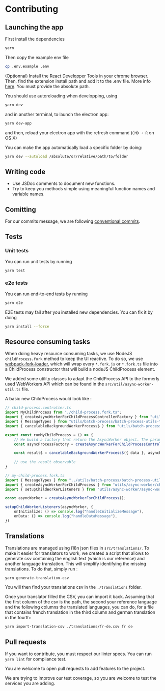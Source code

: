 # Contributing

## Launching the app

First install the dependencies

```bash
yarn
```

Then copy the example env file

```bash
cp .env.example .env
```

(Optionnal) Install the React Developper Tools in your chrome browser. Then, find the extension install path and add it to the .env file. More info [here](https://electronjs.org/docs/tutorial/devtools-extension). You must provide the absolute path.


You should use autoreloading when developping, using

```bash
yarn dev
```

and in another terminal, to launch the electron app:

```bash
yarn dev-app
```

and then, reload your electron app with the refresh command (`CMD + R` on OS X)

You can make the app automatically load a specific folder by doing:

```bash
yarn dev --autoload /absolute/or/relative/path/to/folder
```


## Writing code

- Use JSDoc comments to document new functions.
- Try to keep you methods simple using meaningful function names and variable names. 

## Comitting

For our commits message, we are following [conventional commits](https://www.conventionalcommits.org).

## Tests

### Unit tests

You can run unit tests by running

```bash
yarn test
```

### e2e tests

You can run end-to-end tests by running

```bash
yarn e2e
```

E2E tests may fail after you installed new dependencies. You can fix it by doing

```bash
yarn install --force
```

## Resource consuming tasks

When doing heavy resource consuming tasks, we use NodeJS `childProcess.fork` method to keep the UI reactive. To do so,
we use [webpack-fork-loader](https://www.npmjs.com/package/webpack-fork-loader), which will wrap every `*.fork.js` or
`*.fork.ts` file into a ChildProcess constructor that will build a nodeJS ChildProcess element.

We added some utility classes to adapt the ChildProcess API to the formerly used WebWorkers API which can be found in
the `src/util/async-worker-util.ts` file.

A basic new ChildProcess would look like :

```typescript
// child-process.controller.ts
import MyChildProcess from "./child-process.fork.ts";
import { createAsyncWorkerForChildProcessControllerFactory } from "utils/async-worker/child-process";
import { MessageTypes } from "utils/batch-process/batch-process-utils-types";
import { cancelableBackgroundWorkerProcess$ } from "utils/batch-process/batch-process-utils";

export const runMyChildProcess = () => {
    // We build a factory that return the AsyncWorker object. The parameter is the child process file name
    const asyncProcessFactory = createAsyncWorkerForChildProcessControllerFactory("my-child-process.fork");

    const result$ = cancelableBackgroundWorkerProcess$({ data }, asyncProcessFactory);
    
    // use the result observable
}
```

```typescript
// my-child-process.fork.ts
import { MessageTypes } from "../utils/batch-process/batch-process-utils-types";
import { createAsyncWorkerForChildProcess } from "utils/async-worker/child-process";
import { setupChildWorkerListeners } from "utils/async-worker/async-worker-utils";

const asyncWorker = createAsyncWorkerForChildProcess();

setupChildWorkerListeners(asyncWorker, {
    onInitialize: () => console.log("handleInitializeMessage"),
    onData: () => console.log("handleDataMessage"),
})
```

## Translations

Translations are managed using i18n json files in `src/translations/`. To make it easier for translators to work, we
created a script that allows to generate csv containing the english text (which is our reference) and another
language translation. This will simplify identifying the missing translations. To do that, simply run :

```bash
yarn generate-translation-csv
```

You will then find your translations csv in the `./translations` folder.

Once your translator filled the CSV, you can import it back. Assuming that the first column of the csv is the path,
the second your reference language and the following columns the translated languages, you can do, for a file that
contains french translation in the third column and german translation in the fourth:

```bash
yarn import-translation-csv ./translations/fr-de.csv fr de
```

## Pull requests

If you want to contribute, you must respect our linter specs. You can run `yarn lint` for compliance test.

You are welcome to open pull requests to add features to the project.

We are trying to improve our test coverage, so you are welcome to test the services you are adding.
